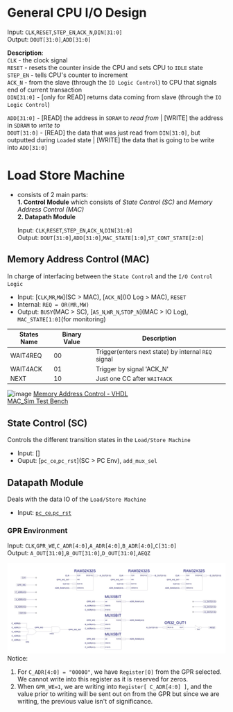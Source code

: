 # General CPU I/O Design
Input:  `CLK`,`RESET`,`STEP_EN`,`ACK_N`,`DIN[31:0]`  
Output:  `DOUT[31:0]`,`ADD[31:0]`  

**Description**:   
`CLK` - the clock signal  
`RESET` - resets the counter inside the CPU and sets CPU to `IDLE` state  
`STEP_EN` - tells CPU's counter to increment  
`ACK_N` - from the slave (through the `IO Logic Control`) to CPU that signals end of current transaction   
`DIN[31:0]` - [only for READ] returns data coming from slave (through the `IO Logic Control`)    
  
`ADD[31:0]` - [READ] the address in `SDRAM` to *read from* | [WRITE] the address in `SDRAM` to *write to*    
`DOUT[31:0]` -  [READ] the data that was just read from `DIN[31:0]`, but outputted during `Loaded` state  | [WRITE] the data that is going to be write into `ADD[31:0]` 


# Load Store Machine 
  - consists of 2 main parts:  
    **1. Control Module** which consists of *State Control (SC)* and *Memory Address Control (MAC)*  
    **2. Datapath Module**
    
    Input:  `CLK`,`RESET`,`STEP_EN`,`ACK_N`,`DIN[31:0]`  
    Output:  `DOUT[31:0]`,`ADD[31:0]`,`MAC_STATE[1:0]`,`ST_CONT_STATE[2:0]`    
  
## Memory Address Control (MAC)
In charge of interfacing between the `State Control` and the `I/O Control Logic`    
  * Input:  [`CLK`,`MR`,`MW`](SC > MAC), [`ACK_N`](IO Log > MAC), `RESET`
  * Internal: `REQ = OR(MR,MW)`  
  * Output:  `BUSY`(MAC > SC), [`AS_N`,`WR_N`,`STOP_N`](MAC > IO Log), `MAC_STATE[1:0]`(for monitoring)  
  
  | States Name | Binary Value | Description |
  |---|---|---|
  |       WAIT4REQ           | 00 | Trigger(enters next state) by internal `REQ` signal |
  |       WAIT4ACK           | 01 | Trigger by signal 'ACK_N' |
  |       NEXT           | 10 | Just one CC after `WAIT4ACK` |

  
  ![image](https://github.com/mxtsai/year4/blob/master/Computer%20Structures%20Lab/CPU/macsim.jpg?raw=true)
  [Memory Address Control - VHDL](https://github.com/mxtsai/year4/blob/master/Computer%20Structures%20Lab/CPU/Memory_Access_Machine.vhd)  
  [MAC_Sim Test Bench](https://github.com/mxtsai/year4/blob/master/Computer%20Structures%20Lab/CPU/MAC_Test.vhd)

## State Control (SC)
Controls the different transition states in the `Load/Store Machine`  
   * Input: []  
   * Ouput: [`pc_ce`,`pc_rst`](SC > PC Env), `add_mux_sel`

## Datapath Module 
Deals with the data IO of the `Load/Store Machine`  
   * Input: [`pc_ce`,`pc_rst`]()
   
### GPR Environment 
  Input: `CLK`,`GPR_WE`,`C_ADR[4:0]`,`A_ADR[4:0]`,`B_ADR[4:0]`,`C[31:0]`  
  Output: `A_OUT[31:0]`,`B_OUT[31:0]`,`D_OUT[31:0]`,`AEQZ`  
  
  ![GPR_Design](https://github.com/mxtsai/Year-4/blob/master/Computer%20Structures%20Lab/CPU/gpr1.jpg?raw=true)
  Notice:
  1. For `C_ADR[4:0] = "00000"`, we have `Register[0]` from the GPR selected. We cannot write into this register as it is reserved for zeros.  
  2. When `GPR_WE=1`, we are writing into `Register[ C_ADR[4:0] ]`, and the value prior to writing will be sent out on from the GPR but since we are writing, the previous value isn't of significance.  
  
